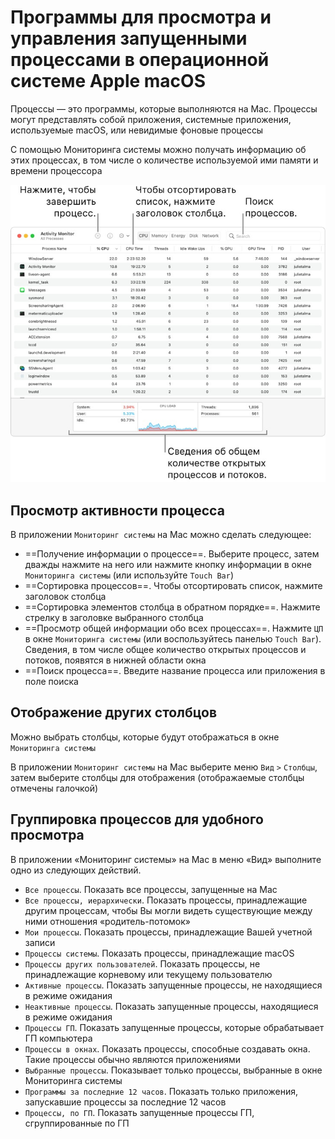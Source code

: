 # Программы для просмотра и управления запущенными процессами в операционной системе Apple macOS

Процессы — это программы, которые выполняются на Mac. Процессы могут представлять собой приложения, системные приложения, используемые macOS, или невидимые фоновые процессы

С помощью Мониторинга системы можно получать информацию об этих процессах, в том числе о количестве используемой ими памяти и времени процессора

![Мониторинг системы](../media/macos_05_01.png)

## Просмотр активности процесса

В приложении `Мониторинг системы` на Mac можно сделать следующее:

- ==Получение информации о процессе==. Выберите процесс, затем дважды нажмите на него или нажмите кнопку информации в окне `Мониторинга системы` (или используйте `Touch Bar`)
- ==Сортировка процессов==. Чтобы отсортировать список, нажмите заголовок столбца
- ==Сортировка элементов столбца в обратном порядке==. Нажмите стрелку в заголовке выбранного столбца
- ==Просмотр общей информации обо всех процессах==. Нажмите `ЦП` в окне `Мониторинга системы` (или воспользуйтесь панелью `Touch Bar`). Сведения, в том числе общее количество открытых процессов и
  потоков, появятся в нижней области окна
- ==Поиск процесса==. Введите название процесса или приложения в поле поиска

## Отображение других столбцов

Можно выбрать столбцы, которые будут отображаться в окне `Мониторинга системы`

В приложении `Мониторинг системы` на Mac выберите меню `Вид` `>` `Столбцы`, затем выберите столбцы для отображения (отображаемые столбцы отмечены галочкой)

## Группировка процессов для удобного просмотра

В приложении «Мониторинг системы» на Mac в меню «Вид» выполните одно из следующих действий.

- `Все процессы`. Показать все процессы, запущенные на Mac
- `Все процессы, иерархически`. Показать процессы, принадлежащие другим процессам, чтобы Вы могли видеть существующие между ними отношения «родитель-потомок»
- `Мои процессы`. Показать процессы, принадлежащие Вашей учетной записи
- `Процессы системы`. Показать процессы, принадлежащие macOS
- `Процессы других пользователей`. Показать процессы, не принадлежащие корневому или текущему пользователю
- `Активные процессы`. Показать запущенные процессы, не находящиеся в режиме ожидания
- `Неактивные процессы`. Показать запущенные процессы, находящиеся в режиме ожидания
- `Процессы ГП`. Показать запущенные процессы, которые обрабатывает ГП компьютера
- `Процессы в окнах`. Показать процессы, способные создавать окна. Такие процессы обычно являются приложениями
- `Выбранные процессы`. Показывает только процессы, выбранные в окне Мониторинга системы
- `Программы за последние 12 часов`. Показать только приложения, запускавшие процессы за последние 12 часов
- `Процессы, по ГП`. Показать запущенные процессы ГП, сгруппированные по ГП
